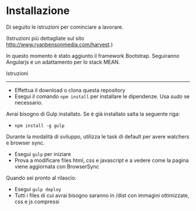 Installazione
==========================

Di seguito le istruzioni per cominciare a lavorare.

(Istruzioni più dettagliate sul sito http://www.ryanbensonmedia.com/harvest.)

In questo momento è stato aggiunto il framework Bootstrap. Seguiranno Angularjs e un adattamento per lo stack MEAN.

Istruzioni
__________________________

* Effettua il download o clona questa repository
* Esegui il comando `npm install` per installare le dipendenze. Usa *sudo* se necessario.

Avrai bisogno di Gulp installato. Se è già installato salta la seguente riga:
* `npm install -g gulp`

Durante la modalità di sviluppo, utilizza le task di default per avere watchers e browser sync.
* Esegui `gulp` per iniziare
* Prova a modificare files html, css e javascript e a vedere come la pagina viene aggiornata con BrowserSync

Quando sei pronto al rilascio:
* Esegui `gulp deploy`
* Tutti i files di cui avrai bisogno saranno in /dist con immagini ottimizzate, css e js compressi

